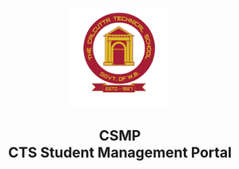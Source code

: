 <div align="center" >
<img src="src/images/cts-logo.png" width="200">
<h1>CSMP
<br>CTS Student Management Portal</h1>
</div>
